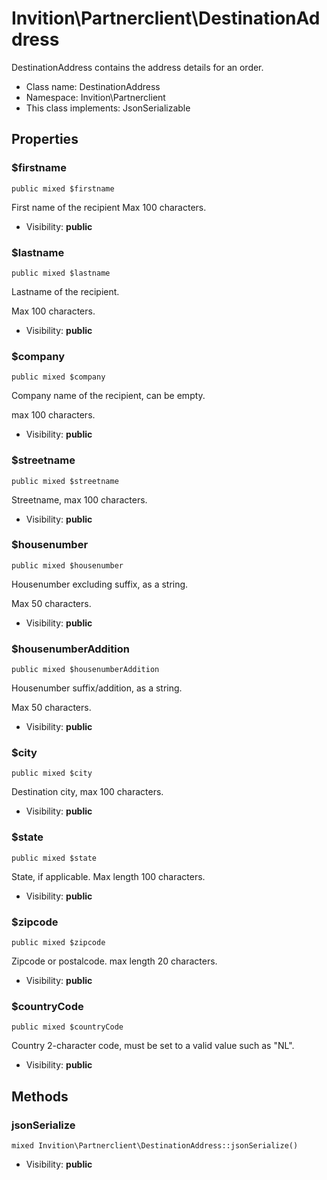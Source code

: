 Invition\Partnerclient\DestinationAddress
===============

DestinationAddress contains the address details for an order.




* Class name: DestinationAddress
* Namespace: Invition\Partnerclient
* This class implements: JsonSerializable




Properties
----------


### $firstname

    public mixed $firstname

First name of the recipient
Max 100 characters.



* Visibility: **public**


### $lastname

    public mixed $lastname

Lastname of the recipient.

Max 100 characters.

* Visibility: **public**


### $company

    public mixed $company

Company name of the recipient, can be empty.

max 100 characters.

* Visibility: **public**


### $streetname

    public mixed $streetname

Streetname, max 100 characters.



* Visibility: **public**


### $housenumber

    public mixed $housenumber

Housenumber excluding suffix, as a string.

Max 50 characters.

* Visibility: **public**


### $housenumberAddition

    public mixed $housenumberAddition

Housenumber suffix/addition, as a string.

Max 50 characters.

* Visibility: **public**


### $city

    public mixed $city

Destination city, max 100 characters.



* Visibility: **public**


### $state

    public mixed $state

State, if applicable. Max length 100 characters.



* Visibility: **public**


### $zipcode

    public mixed $zipcode

Zipcode or postalcode. max length 20 characters.



* Visibility: **public**


### $countryCode

    public mixed $countryCode

Country 2-character code, must be set to a valid value such as "NL".



* Visibility: **public**


Methods
-------


### jsonSerialize

    mixed Invition\Partnerclient\DestinationAddress::jsonSerialize()





* Visibility: **public**



